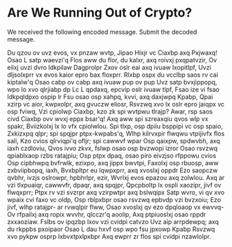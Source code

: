# Are We Running Out of Crypto?
We received the following encoded message.  Submit the decoded message.

Du qzou ov uvz evos, vx pnzaw wvtp,
Jipao Hlxjr vc Ciaxbp axq Pxjwaxq! Osao L satp waevzi'q
Flos aww du flor, du kalxr, axq roivxj pxqpatvzir,
Ov eilxj uvzi dvro ldkpilaw Dagprolpr
Zxov oslr eai axq ivuaw lxopitlpf,
Uvzi dljsolxprr vx evos kaior epro bax floxprr.
Rlxbp ospx du vcclbp saos rv cai kiptalw'q
Osao cabp ov cabp axq ivuaw pup ov pup
Uvz satp bvxjippopq, wpo lo xvo qlrjiabp dp
Lc L qpdaxq, epcvip oslr ivuaw tlpf,
Fsao ize vi fsao ldkpqldpxo ospip lr
Fsu osao osp xahpq, kvvi, axq daxjwpq Kpabp,
Qpai xzirp vc aior, kwpxolpr, axq gvuczw eliosr,
Rsvzwq xvo lx oslr epro jaiqpx vc osp fviwq,
Vzi cpiolwp Ciaxbp, kzo zk spi wvtpwu tlrajp?
Awar, rsp saos civd Ciaxbp ovv wvxj eppx bsar'q!
Axq aww spi szreaxqiu qvos wlp vx spakr,
Bviizkolxj lx lo vfx cpiolwlou.
Spi tlxp, osp dpiiu bsppipi vc osp spaio,
Zxkizxpq qlpr; spi spqjpr ptpx-kwpabs'q,
Wlhp kilrvxpir flwqwu vtpijivfx flos sali,
Kzo cvios qlrviqpi'q ofljr; spi cawwvf wpar
Osp qaixpw, spdwvbh, axq iaxh czdloviu,
Qvos ivvo zkvx, fslwp osao osp bvzwopi izror
Osao rsvzwq qpiablxaop rzbs ratajpiu;
Osp ptpx dpaq, osao piro eivzjso rfppowu cvios
Osp cipbhwpq bvfrwlk, ezixpo, axq jippx bwvtpi,
Faxolxj osp rbuosp, aww zxbviipbopq, iaxh,
Bvxbpltpr eu lqwpxprr, axq xvoslxj oppdr
Ezo saopczw qvbhr, ivzjs oslrowpr, hpbhrlpr, ezir,
Wvrlxj evos epazou axq zolwlou.
Axq ar vzi tlxpuaiqr, cawwvfr, dpaqr, axq spqjpr,
Qpcpboltp lx ospli xaozipr, jivf ov flwqxprr;
Ptpx rv vzi svzrpr axq vzirpwtpr axq bslwqipx
Satp wvro, vi qv xvo wpaix cvi faxo vc oldp,
Osp rblpxbpr osao rsvzwq epbvdp vzi bvzxoiu;
Ezo jivf, wlhp ratajpr- ar rvwqlpir flww,
Osao xvoslxj qv ezo dpqloaop vx ewvvq-
Ov rfpailxj axq ropix wvvhr, qlcczr'q aoolip,
Axq ptpiuoslxj osao rppdr zxxaoziaw.
Fslbs ov ipqzbp lxov vzi cvidpi catvzo
Uvz aip arrpdewpq; axq du rkppbs pxoipaor
Osao L dau hxvf osp wpo fsu jpxowp Kpabp
Rsvzwq xvo pykpw osprp lxbvxtpxlpxbpr
Axq ewprr zr flos spi cvidpi nzawlolpr.
